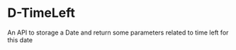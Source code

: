 # D-TimeLeft
An API to storage a Date and return some parameters related to time left for this date
